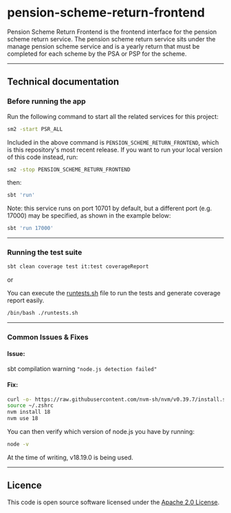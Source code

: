 # pension-scheme-return-frontend

Pension Scheme Return Frontend is the frontend interface for the pension scheme return service.
The pension scheme return service sits under the manage pension scheme service and is a yearly
return that must be completed for each scheme by the PSA or PSP for the scheme.

***

## Technical documentation

### Before running the app

Run the following command to start all the related services for this project:
```bash
sm2 -start PSR_ALL
```
Included in the above command is `PENSION_SCHEME_RETURN_FRONTEND`, which is this repository's most recent release.
If you want to run your local version of this code instead, run:
```bash
sm2 -stop PENSION_SCHEME_RETURN_FRONTEND
```

then:

```bash
sbt 'run'
```

Note: this service runs on port 10701 by default, but a different port (e.g. 17000) may be specified, as shown in the example below:

```bash
sbt 'run 17000'
```

***

### Running the test suite

```bash
sbt clean coverage test it:test coverageReport
```

or

You can execute the [runtests.sh](runtests.sh) file to run the tests and generate coverage report easily.
```bash
/bin/bash ./runtests.sh
```

***

### Common Issues & Fixes

#### Issue:

sbt compilation warning `"node.js detection failed"`

#### Fix:

```bash
curl -o- https://raw.githubusercontent.com/nvm-sh/nvm/v0.39.7/install.sh | bash
source ~/.zshrc
nvm install 18
nvm use 18
```

You can then verify which version of node.js you have by running:

```bash
node -v
```

At the time of writing, v18.19.0 is being used.

***

## Licence

This code is open source software licensed under the [Apache 2.0 License]("http://www.apache.org/licenses/LICENSE-2.0.html").
